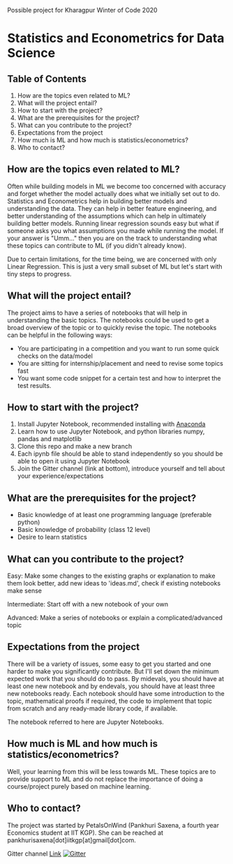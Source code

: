 Possible project for Kharagpur Winter of Code 2020

# Statistics and Econometrics for Data Science


## Table of Contents
1. How are the topics even related to ML?
2. What will the project entail?
3. How to start with the project?
4. What are the prerequisites for the project?
5. What can you contribute to the project?
6. Expectations from the project
7. How much is ML and how much is statistics/econometrics?
8. Who to contact?



## How are the topics even related to ML?
Often while building models in ML we become too concerned with accuracy and forget whether
the model actually does what we initially set out to do. Statistics and Econometrics help in
building better models and understanding the data. They can help in better feature engineering,
and better understanding of the assumptions which can help in ultimately building better models.
Running linear regression sounds easy but what if someone asks you what assumptions you made
while running the model. If your answer is "Umm..." then you are on the track to understanding
what these topics can contribute to ML (if you didn't already know). 

Due to certain limitations, for the time being, we are concerned with only Linear Regression.
This is just a very small subset of ML but let's start with tiny steps to progress.



## What will the project entail?
The project aims to have a series of notebooks that will help in understanding the basic topics.
The notebooks could be used to get a broad overview of the topic or to quickly revise the topic.
The notebooks can be helpful in the following ways:
- You are participating in a competition and you want to run some quick checks on the data/model
- You are sitting for internship/placement and need to revise some topics fast
- You want some code snippet for a certain test and how to interpret the test results.



## How to start with the project?
1. Install Jupyter Notebook, recommended installing with [Anaconda](https://www.anaconda.com/products/individual)
2. Learn how to use Jupyter Notebook, and python libraries numpy, pandas and matplotlib 
3. Clone this repo and make a new branch
4. Each ipynb file should be able to stand independently so you should be able to open it using Jupyter Notebook
5. Join the Gitter channel (link at bottom), introduce yourself and tell about your experience/expectations



## What are the prerequisites for the project?
- Basic knowledge of at least one programming language (preferable python)
- Basic knowledge of probability (class 12 level)
- Desire to learn statistics 



## What can you contribute to the project?
Easy: Make some changes to the existing graphs or explanation to make them look better, 
add new ideas to 'ideas.md', check if existing notebooks make sense

Intermediate: Start off with a new notebook of your own

Advanced: Make a series of notebooks or explain a complicated/advanced topic



## Expectations from the project
There will be a variety of issues, some easy to get you started and one harder to make you 
significantly contribute. But I'll set down the minimum expected work that you should do to 
pass. By midevals, you should have at least one new notebook and by endevals, you should have 
at least three new notebooks ready. Each notebook should have some introduction to the topic, 
mathematical proofs if required, the code to implement that topic from scratch and any ready-made
library code, if available. 

The notebook referred to here are Jupyter Notebooks.



## How much is ML and how much is statistics/econometrics?
Well, your learning from this will be less towards ML. These topics are to provide support to ML
and do not replace the importance of doing a course/project purely based on machine learning.



## Who to contact?
The project was started by PetalsOnWind (Pankhuri Saxena, a fourth year Economics student at IIT KGP).
She can be reached at pankhurisaxena[dot]iitkgp[at]gmail[dot]com.

Gitter channel
[Link](https://gitter.im/Statistics-and-Econometrics-for-Data-Science/community?utm_source=share-link&utm_medium=link&utm_campaign=share-link) [![Gitter](https://badges.gitter.im/Statistics-and-Econometrics-for-Data-Science/community.svg)](https://gitter.im/Statistics-and-Econometrics-for-Data-Science/community?utm_source=badge&utm_medium=badge&utm_campaign=pr-badge)